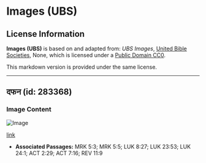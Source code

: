 # Images (UBS)

## License Information

**Images (UBS)** is based on and adapted from: _UBS Images_, [United Bible Societies](https://unitedbiblesocieties.org/), None, which is licensed under a [Public Domain CC0](https://creativecommons.org/public-domain/cc0/).

This markdown version is provided under the same license.



--------------------------------

## दफन (id: 283368)

### Image Content

![Image](https://cdn.aquifer.bible/aquifer-content/resources/Media/WEB-0467_burial.jpg)

[link](https://cdn.aquifer.bible/aquifer-content/resources/Media/WEB-0467_burial.jpg)

* **Associated Passages:** MRK 5:3; MRK 5:5; LUK 8:27; LUK 23:53; LUK 24:1; ACT 2:29; ACT 7:16; REV 11:9

